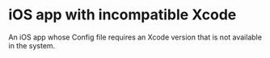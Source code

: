 # iOS app with incompatible Xcode

An iOS app whose Config file requires an Xcode version that is not available in the system.
